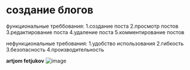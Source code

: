 # создание блогов
функциональные треббования:
1.создание поста
2.просмотр постов
3.редактирование поста
4.удаление поста
5.комментирование постов



нефункциональные требования:
1.удобство использования
2.гибкость
3.безопасность
4.производительность

**artjom fetjukov**
![image](https://github.com/qwethernal/blog/assets/132042328/c1b9d5d9-9a2e-4d9a-a600-03cd67bea9c2)
